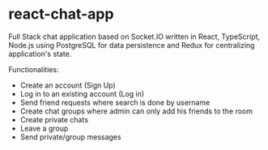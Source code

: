 # react-chat-app

Full Stack chat application based on Socket.IO written in React, TypeScript, Node.js using PostgreSQL for data persistence and Redux for centralizing application's state.

Functionalities:
- Create an account (Sign Up)
- Log in to an existing account (Log in)
- Send friend requests where search is done by username
- Create chat groups where admin can only add his friends to the room
- Create private chats
- Leave a group
- Send private/group messages

